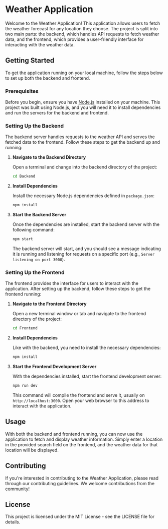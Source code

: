 # Weather Application

Welcome to the Weather Application! This application allows users to fetch the weather forecast for any location they choose. The project is split into two main parts: the backend, which handles API requests to fetch weather data, and the frontend, which provides a user-friendly interface for interacting with the weather data.

## Getting Started

To get the application running on your local machine, follow the steps below to set up both the backend and frontend.

### Prerequisites

Before you begin, ensure you have [Node.js](https://nodejs.org/) installed on your machine. This project was built using Node.js, and you will need it to install dependencies and run the servers for the backend and frontend.

### Setting Up the Backend

The backend server handles requests to the weather API and serves the fetched data to the frontend. Follow these steps to get the backend up and running:

1. **Navigate to the Backend Directory**

   Open a terminal and change into the backend directory of the project:

   ```sh
   cd Backend
   ```

2. **Install Dependencies**

   Install the necessary Node.js dependencies defined in `package.json`:

   ```sh
   npm install
   ```

3. **Start the Backend Server**

   Once the dependencies are installed, start the backend server with the following command:

   ```sh
   npm start
   ```

   The backend server will start, and you should see a message indicating it is running and listening for requests on a specific port (e.g., `Server listening on port 3000`).

### Setting Up the Frontend

The frontend provides the interface for users to interact with the application. After setting up the backend, follow these steps to get the frontend running:

1. **Navigate to the Frontend Directory**

   Open a new terminal window or tab and navigate to the frontend directory of the project:

   ```sh
   cd Frontend
   ```

2. **Install Dependencies**

   Like with the backend, you need to install the necessary dependencies:

   ```sh
   npm install
   ```

3. **Start the Frontend Development Server**

   With the dependencies installed, start the frontend development server:

   ```sh
   npm run dev
   ```

   This command will compile the frontend and serve it, usually on `http://localhost:3000`. Open your web browser to this address to interact with the application.

## Usage

With both the backend and frontend running, you can now use the application to fetch and display weather information. Simply enter a location in the provided search field on the frontend, and the weather data for that location will be displayed.

## Contributing

If you're interested in contributing to the Weather Application, please read through our contributing guidelines. We welcome contributions from the community!

## License

This project is licensed under the MIT License - see the LICENSE file for details.
